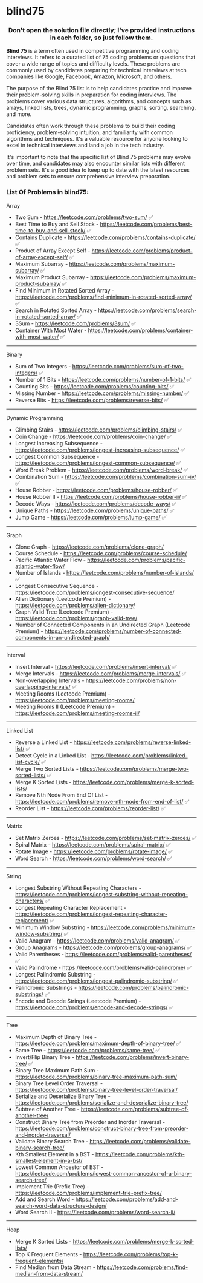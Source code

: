 # blind75

<div align="center">
  <h3>Don't open the solution file directly; I've provided instructions in each folder, so just follow them.</h3>
</div>

**Blind 75** is a term often used in competitive programming and coding interviews. It refers to a curated list of 75 coding problems or questions that cover a wide range of topics and difficulty levels. These problems are commonly used by candidates preparing for technical interviews at tech companies like Google, Facebook, Amazon, Microsoft, and others.

The purpose of the Blind 75 list is to help candidates practice and improve their problem-solving skills in preparation for coding interviews. The problems cover various data structures, algorithms, and concepts such as arrays, linked lists, trees, dynamic programming, graphs, sorting, searching, and more.

Candidates often work through these problems to build their coding proficiency, problem-solving intuition, and familiarity with common algorithms and techniques. It's a valuable resource for anyone looking to excel in technical interviews and land a job in the tech industry.

It's important to note that the specific list of Blind 75 problems may evolve over time, and candidates may also encounter similar lists with different problem sets. It's a good idea to keep up to date with the latest resources and problem sets to ensure comprehensive interview preparation.

### List Of Problems in blind75:

Array

- Two Sum - https://leetcode.com/problems/two-sum/ ✅
- Best Time to Buy and Sell Stock - https://leetcode.com/problems/best-time-to-buy-and-sell-stock/ ✅
- Contains Duplicate - https://leetcode.com/problems/contains-duplicate/ ✅
- Product of Array Except Self - https://leetcode.com/problems/product-of-array-except-self/ ✅
- Maximum Subarray - https://leetcode.com/problems/maximum-subarray/ ✅
- Maximum Product Subarray - https://leetcode.com/problems/maximum-product-subarray/ ✅
- Find Minimum in Rotated Sorted Array - https://leetcode.com/problems/find-minimum-in-rotated-sorted-array/ ✅
- Search in Rotated Sorted Array - https://leetcode.com/problems/search-in-rotated-sorted-array/ ✅
- 3Sum - https://leetcode.com/problems/3sum/ ✅
- Container With Most Water - https://leetcode.com/problems/container-with-most-water/ ✅

---

Binary

- Sum of Two Integers - https://leetcode.com/problems/sum-of-two-integers/ ✅
- Number of 1 Bits - https://leetcode.com/problems/number-of-1-bits/ ✅
- Counting Bits - https://leetcode.com/problems/counting-bits/ ✅
- Missing Number - https://leetcode.com/problems/missing-number/ ✅
- Reverse Bits - https://leetcode.com/problems/reverse-bits/ ✅

---

Dynamic Programming

- Climbing Stairs - https://leetcode.com/problems/climbing-stairs/ ✅
- Coin Change - https://leetcode.com/problems/coin-change/ ✅
- Longest Increasing Subsequence - https://leetcode.com/problems/longest-increasing-subsequence/ ✅
- Longest Common Subsequence - https://leetcode.com/problems/longest-common-subsequence/ ✅
- Word Break Problem - https://leetcode.com/problems/word-break/ ✅
- Combination Sum - https://leetcode.com/problems/combination-sum-iv/ ✅
- House Robber - https://leetcode.com/problems/house-robber/ ✅
- House Robber II - https://leetcode.com/problems/house-robber-ii/ ✅
- Decode Ways - https://leetcode.com/problems/decode-ways/ ✅
- Unique Paths - https://leetcode.com/problems/unique-paths/ ✅
- Jump Game - https://leetcode.com/problems/jump-game/ ✅

---

Graph

- Clone Graph - https://leetcode.com/problems/clone-graph/
- Course Schedule - https://leetcode.com/problems/course-schedule/
- Pacific Atlantic Water Flow - https://leetcode.com/problems/pacific-atlantic-water-flow/
- Number of Islands - https://leetcode.com/problems/number-of-islands/ ✅
- Longest Consecutive Sequence - https://leetcode.com/problems/longest-consecutive-sequence/
- Alien Dictionary (Leetcode Premium) - https://leetcode.com/problems/alien-dictionary/
- Graph Valid Tree (Leetcode Premium) - https://leetcode.com/problems/graph-valid-tree/
- Number of Connected Components in an Undirected Graph (Leetcode Premium) - https://leetcode.com/problems/number-of-connected-components-in-an-undirected-graph/

---

Interval

- Insert Interval - https://leetcode.com/problems/insert-interval/ ✅
- Merge Intervals - https://leetcode.com/problems/merge-intervals/ ✅
- Non-overlapping Intervals - https://leetcode.com/problems/non-overlapping-intervals/ ✅
- Meeting Rooms (Leetcode Premium) - https://leetcode.com/problems/meeting-rooms/
- Meeting Rooms II (Leetcode Premium) - https://leetcode.com/problems/meeting-rooms-ii/

---

Linked List

- Reverse a Linked List - https://leetcode.com/problems/reverse-linked-list/ ✅
- Detect Cycle in a Linked List - https://leetcode.com/problems/linked-list-cycle/ ✅
- Merge Two Sorted Lists - https://leetcode.com/problems/merge-two-sorted-lists/ ✅
- Merge K Sorted Lists - https://leetcode.com/problems/merge-k-sorted-lists/
- Remove Nth Node From End Of List - https://leetcode.com/problems/remove-nth-node-from-end-of-list/ ✅
- Reorder List - https://leetcode.com/problems/reorder-list/ ✅

---

Matrix

- Set Matrix Zeroes - https://leetcode.com/problems/set-matrix-zeroes/ ✅
- Spiral Matrix - https://leetcode.com/problems/spiral-matrix/ ✅
- Rotate Image - https://leetcode.com/problems/rotate-image/ ✅
- Word Search - https://leetcode.com/problems/word-search/ ✅

---

String

- Longest Substring Without Repeating Characters - https://leetcode.com/problems/longest-substring-without-repeating-characters/ ✅
- Longest Repeating Character Replacement - https://leetcode.com/problems/longest-repeating-character-replacement/ ✅
- Minimum Window Substring - https://leetcode.com/problems/minimum-window-substring/ ✅
- Valid Anagram - https://leetcode.com/problems/valid-anagram/ ✅
- Group Anagrams - https://leetcode.com/problems/group-anagrams/ ✅
- Valid Parentheses - https://leetcode.com/problems/valid-parentheses/ ✅
- Valid Palindrome - https://leetcode.com/problems/valid-palindrome/ ✅
- Longest Palindromic Substring - https://leetcode.com/problems/longest-palindromic-substring/ ✅
- Palindromic Substrings - https://leetcode.com/problems/palindromic-substrings/ ✅
- Encode and Decode Strings (Leetcode Premium) - https://leetcode.com/problems/encode-and-decode-strings/ ✅

---

Tree

- Maximum Depth of Binary Tree - https://leetcode.com/problems/maximum-depth-of-binary-tree/ ✅
- Same Tree - https://leetcode.com/problems/same-tree/ ✅
- Invert/Flip Binary Tree - https://leetcode.com/problems/invert-binary-tree/ ✅
- Binary Tree Maximum Path Sum - https://leetcode.com/problems/binary-tree-maximum-path-sum/
- Binary Tree Level Order Traversal - https://leetcode.com/problems/binary-tree-level-order-traversal/
- Serialize and Deserialize Binary Tree - https://leetcode.com/problems/serialize-and-deserialize-binary-tree/
- Subtree of Another Tree - https://leetcode.com/problems/subtree-of-another-tree/
- Construct Binary Tree from Preorder and Inorder Traversal - https://leetcode.com/problems/construct-binary-tree-from-preorder-and-inorder-traversal/
- Validate Binary Search Tree - https://leetcode.com/problems/validate-binary-search-tree/
- Kth Smallest Element in a BST - https://leetcode.com/problems/kth-smallest-element-in-a-bst/
- Lowest Common Ancestor of BST - https://leetcode.com/problems/lowest-common-ancestor-of-a-binary-search-tree/
- Implement Trie (Prefix Tree) - https://leetcode.com/problems/implement-trie-prefix-tree/
- Add and Search Word - https://leetcode.com/problems/add-and-search-word-data-structure-design/
- Word Search II - https://leetcode.com/problems/word-search-ii/

---

Heap

- Merge K Sorted Lists - https://leetcode.com/problems/merge-k-sorted-lists/
- Top K Frequent Elements - https://leetcode.com/problems/top-k-frequent-elements/
- Find Median from Data Stream - https://leetcode.com/problems/find-median-from-data-stream/
